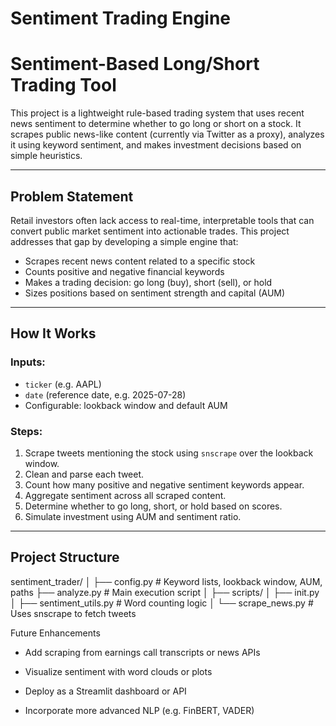 # Sentiment Trading Engine

# Sentiment-Based Long/Short Trading Tool

This project is a lightweight rule-based trading system that uses recent news sentiment to determine whether to go long or short on a stock. It scrapes public news-like content (currently via Twitter as a proxy), analyzes it using keyword sentiment, and makes investment decisions based on simple heuristics.

---

## Problem Statement

Retail investors often lack access to real-time, interpretable tools that can convert public market sentiment into actionable trades. This project addresses that gap by developing a simple engine that:

- Scrapes recent news content related to a specific stock
- Counts positive and negative financial keywords
- Makes a trading decision: go long (buy), short (sell), or hold
- Sizes positions based on sentiment strength and capital (AUM)

---

##  How It Works

### Inputs:
- `ticker` (e.g. AAPL)
- `date` (reference date, e.g. 2025-07-28)
- Configurable: lookback window and default AUM

### Steps:

1. Scrape tweets mentioning the stock using `snscrape` over the lookback window.
2. Clean and parse each tweet.
3. Count how many positive and negative sentiment keywords appear.
4. Aggregate sentiment across all scraped content.
5. Determine whether to go long, short, or hold based on scores.
6. Simulate investment using AUM and sentiment ratio.

---

## Project Structure

sentiment_trader/
│
├── config.py # Keyword lists, lookback window, AUM, paths
├── analyze.py # Main execution script
│
├── scripts/
│ ├── init.py
│ ├── sentiment_utils.py # Word counting logic
│ └── scrape_news.py # Uses snscrape to fetch tweets

 Future Enhancements
- Add scraping from earnings call transcripts or news APIs

- Visualize sentiment with word clouds or plots

- Deploy as a Streamlit dashboard or API

- Incorporate more advanced NLP (e.g. FinBERT, VADER)

